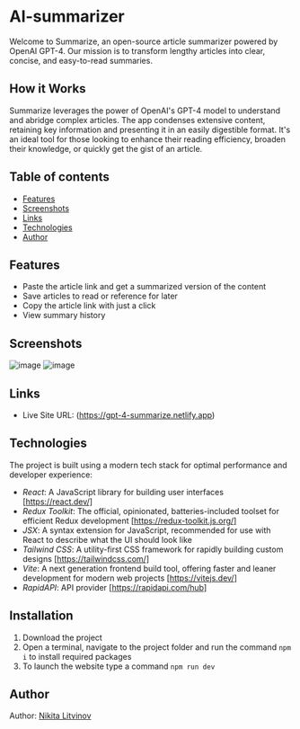 # AI-summarizer
Welcome to Summarize, an open-source article summarizer powered by OpenAI GPT-4. Our mission is to transform lengthy articles into clear, concise, and easy-to-read summaries.

## How it Works
Summarize leverages the power of OpenAI's GPT-4 model to understand and abridge complex articles. The app condenses extensive content, retaining key information and presenting it in an easily digestible format. It's an ideal tool for those looking to enhance their reading efficiency, broaden their knowledge, or quickly get the gist of an article.

## Table of contents

- [Features](#features)
- [Screenshots](#screenshots)
- [Links](#links)
- [Technologies](#technologies)
- [Author](#author)



## Features
* Paste the article link and get a summarized version of the content
* Save articles to read or reference for later
* Copy the article link with just a click
* View summary history

## Screenshots
![image](https://github.com/LitvinovNikita/AI-summarizer/assets/91351927/804aed75-0bf8-4d5b-812f-2611ce0f7531)
![image](https://github.com/LitvinovNikita/AI-summarizer/assets/91351927/d2b7fb3d-cc3a-4fe7-88aa-46644fb8b6d7)


## Links
- Live Site URL: (https://gpt-4-summarize.netlify.app)


## Technologies
The project is built using a modern tech stack for optimal performance and developer experience:

* *React*: A JavaScript library for building user interfaces [https://react.dev/]
* *Redux Toolkit*: The official, opinionated, batteries-included toolset for efficient Redux development [https://redux-toolkit.js.org/]
* *JSX*: A syntax extension for JavaScript, recommended for use with React to describe what the UI should look like
* *Tailwind CSS*: A utility-first CSS framework for rapidly building custom designs [https://tailwindcss.com/]
* *Vite*: A next generation frontend build tool, offering faster and leaner development for modern web projects [https://vitejs.dev/]
* *RapidAPI*: API provider [https://rapidapi.com/hub]

## Installation

1) Download the project
2) Open a terminal, navigate to the project folder and run the command `npm i` to install required packages
3) To launch the website type a command `npm run dev`

## Author
Author: [Nikita Litvinov](https://github.com/LitvinovNikita)
